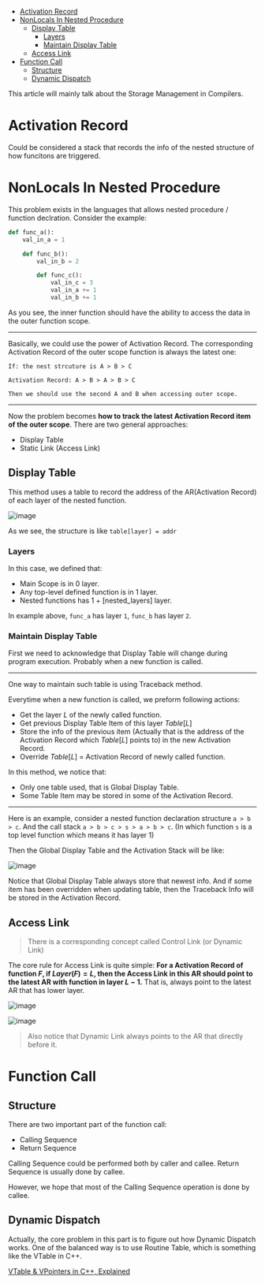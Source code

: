 - [Activation Record](#activation-record)
- [NonLocals In Nested Procedure](#nonlocals-in-nested-procedure)
  - [Display Table](#display-table)
    - [Layers](#layers)
    - [Maintain Display Table](#maintain-display-table)
  - [Access Link](#access-link)
- [Function Call](#function-call)
  - [Structure](#structure)
  - [Dynamic Dispatch](#dynamic-dispatch)


This article will mainly talk about the Storage Management in Compilers.

# Activation Record

Could be considered a stack that records the info of the nested structure of how funcitons are triggered.

# NonLocals In Nested Procedure

This problem exists in the languages that allows nested procedure / function declration. Consider the example:

```python
def func_a():
    val_in_a = 1

    def func_b():
        val_in_b = 2

        def func_c():
            val_in_c = 3
            val_in_a += 1
            val_in_b += 1
```

As you see, the inner function should have the ability to access the data in the outer function scope.

-----

Basically, we could use the power of Activation Record. The corresponding Activation Record of the outer scope function is always the latest one:

```
If: the nest strcuture is A > B > C

Activation Record: A > B > A > B > C

Then we should use the second A and B when accessing outer scope.
```

-----

Now the problem becomes **how to track the latest Activation Record item of the outer scope**. There are two general approaches:

- Display Table
- Static Link (Access Link)

## Display Table

This method uses a table to record the address of the AR(Activation Record) of each layer of the nested function.

![image](https://github.com/user-attachments/assets/71d77608-45e9-4404-a1ed-1bf6157fc21c)

As we see, the structure is like `table[layer] = addr`

### Layers

In this case, we defined that:

- Main Scope is in 0 layer.
- Any top-level defined function is in 1 layer.
- Nested functions has 1 + [nested_layers] layer.

In example above, `func_a` has layer `1`, `func_b` has layer `2`.

### Maintain Display Table

First we need to acknowledge that Display Table will change during program execution. Probably when a new function is called.

-----

One way to maintain such table is using Traceback method.

Everytime when a new function is called, we preform following actions:

- Get the layer $L$ of the newly called function.
- Get previous Display Table Item of this layer $Table[L]$
- Store the info of the previous item (Actually that is the address of the Activation Record which $Table[L]$ points to) in the new Activation Record.
- Override $Table[L]$ = Activation Record of newly called function.

In this method, we notice that:

- Only one table used, that is Global Display Table.
- Some Table Item may be stored in some of the Activation Record.

-----

Here is an example, consider a nested function declaration structure `a > b > c`. And the call stack `a > b > c > s > a > b > c`. (In which function `s` is a top level function which means it has layer 1)

Then the Global Display Table and the Activation Stack will be like:

![image](https://github.com/user-attachments/assets/9b373046-e00a-4407-8511-eec002885558)

Notice that Global Display Table always store that newest info. And if some item has been overridden when updating table, then the Traceback Info will be stored in the Activation Record.

## Access Link

> There is a corresponding concept called Control Link (or Dynamic Link)

The core rule for Access Link is quite simple: **For a Activation Record of function $F$, if $Layer(F) = L$, then the Access Link in this AR should point to the latest AR with function in layer $L-1$.** That is, always point to the latest AR that has lower layer.

![image](https://github.com/user-attachments/assets/ad4fba62-57c0-43aa-9367-228afa3687ca)

![image](https://github.com/user-attachments/assets/7f012b54-698e-4df9-90f0-32d10cc636af)

> Also notice that Dynamic Link always points to the AR that directly before it.

# Function Call

## Structure

There are two important part of the function call:

- Calling Sequence
- Return Sequence

Calling Sequence could be performed both by caller and callee. Return Sequence is usually done by callee.

However, we hope that most of the Calling Sequence operation is done by callee.

## Dynamic Dispatch

Actually, the core problem in this part is to figure out how Dynamic Dispatch works. One of the balanced way is to use Routine Table, which is something like the VTable in C++.

[VTable & VPointers in C++, Explained](https://pabloariasal.github.io/2017/06/10/understanding-virtual-tables/)